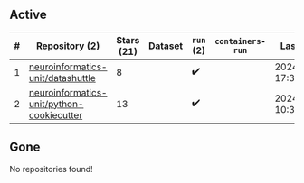 ## Active
| # | Repository (2) | Stars (21) | Dataset | `run` (2) | `containers-run` | Last Modified |
| --- | --- | --- | --- | --- | --- | --- |
| 1 | [neuroinformatics-unit/datashuttle](https://github.com/neuroinformatics-unit/datashuttle) | 8 |  | :heavy_check_mark: |  | 2024-02-14 17:35:59+00:00 |
| 2 | [neuroinformatics-unit/python-cookiecutter](https://github.com/neuroinformatics-unit/python-cookiecutter) | 13 |  | :heavy_check_mark: |  | 2024-02-14 10:38:13+00:00 |

## Gone
No repositories found!

